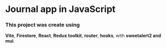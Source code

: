 # Journal app in JavaScript
### This project was create using 
**Vite**, 
**Firestore**,
**React**,
**Redux toolkit**,
**router**,
**hooks**,
with **sweetalert2 and mui**.
